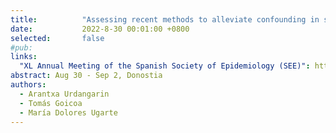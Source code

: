 ```yaml
---
title:          "Assessing recent methods to alleviate confounding in spatial disease mapping"
date:           2022-8-30 00:01:00 +0800
selected:       false
#pub:  
links:
  "XL Annual Meeting of the Spanish Society of Epidemiology (SEE)": https://www.reunionanualsee.org/2022/     
abstract: Aug 30 - Sep 2, Donostia
authors:
  - Arantxa Urdangarin
  - Tomás Goicoa
  - María Dolores Ugarte
---
```




